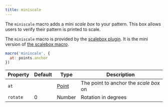 ```yaml
---
title: miniscale
---
```


The `miniscale` macro adds a mini *scale box* to your pattern. This box allows
users to verify their pattern is printed to scale.

The `miniscale` macro is provided by the [scalebox plugin](/reference/plugins/scalebox).
It is the mini version of [the scalebox macro](/reference/macros/scalebox/).

<Example part="plugin_scalebox" caption="Example of a scalebox (left) and miniscale (right)" />

```js
macro('miniscale', {
  at: points.anchor
})
```

| Property    | Default | Type                | Description | 
|-------------|---------|---------------------|-------------|
| `at`        |         | [Point](/reference/api/point) | The point to anchor the *scale box* on |
| `rotate`    | 0       | Number              | Rotation in degrees |


